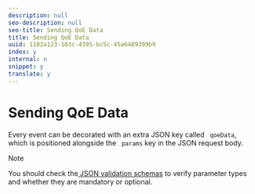```yaml
---
description: null
seo-description: null
seo-title: Sending QoE Data
title: Sending QoE Data
uuid: 1102a123-103c-4395-bc5c-45a6489399b9
index: y
internal: n
snippet: y
translate: y
---
```


# Sending QoE Data


<a id="section_ggt_yvd_mcb"></a>

Every event can be decorated with an extra JSON key called ` qoeData`, which is positioned alongside the ` params` key in the JSON request body.

>[!NOTE]
>
>You should check the[ JSON validation schemas](#concept_rlq_nqp_qbb/section_cpy_3xc_mcb) to verify parameter types and whether they are mandatory or optional.


<!-- Add example here, either provided by the dev team, or the reference player, or from the sample Yahoo player -->

